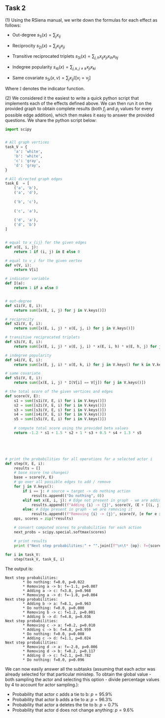 ## Task 2



(1) Using the RSiena manual, we write down the formulas for each effect as follows:


* Out-degree $s_{1i}(x) = \sum_j x_{ij}$

* Reciprocity $s_{2i}(x) = \sum_j x_{ij} x_{ji}$

* Transitive reciprocated triplets $s_{3i}(x) = \sum_{j, h} x_{ij} x_{ji} x_{ih} x_{hj}$

* Indegree popularity $s_{4i}(x) = \sum_{j, k, j \neq k} x_{ji} x_{ki}$

* Same covariate $s_{5i}(x, v) = \sum_j x_{ij} \mathbb{I}[v_i = v_j]$

Where $\mathbb{I}$ denotes the indicator function.


(2) We considered it the easiest to write a quick python script that implements each of the effects defined above. We can then run it on the provided graph to obtain complete results (both $f_j$ and $p_j$ values for every possible edge addition), which then makes it easy to answer the provided questions. We share the python script below:

```py
import scipy


# All graph vertices
task_V = {
    'a': 'white',
    'b': 'white',
    'c': 'gray',
    'd': 'gray', 
}

# All directed graph edges
task_E  = [
    ('a', 'b'),
    ('a', 'd'),
    
    ('b', 'c'),
    
    ('c', 'a'),
    
    ('d', 'a'),
    ('d', 'b')
]


# equal to x_{ij} for the given edges
def x(E, i, j):
    return 1 if (i, j) in E else 0

# equal to v_i for the given vertex
def v(V, i):
    return V[i]

# indicator variable
def I(a):
    return 1 if a else 0


# out-degree
def s1i(V, E, i):
    return sum([x(E, i, j) for j in V.keys()])

# reciprocity
def s2i(V, E, i):
    return sum([x(E, i, j) * x(E, j, i) for j in V.keys()])

# transitive reciprocated triplets
def s3i(V, E, i):
    return sum([x(E, i, j) * x(E, j, i) * x(E, i, h) * x(E, h, j) for j in V.keys() for h in V.keys()])

# indegree popularity
def s4i(V, E, i):
    return sum([x(E, j, i) * x(E, k, i) for j in V.keys() for k in V.keys() if j != k])

# same covariate
def s5i(V, E, i):
    return sum([x(E, i, j) * I(V[i] == V[j]) for j in V.keys()])

# the total score of the given vertices and edges
def score(V, E):
    s1 = sum([s1i(V, E, i) for i in V.keys()])
    s2 = sum([s2i(V, E, i) for i in V.keys()])
    s3 = sum([s3i(V, E, i) for i in V.keys()])
    s4 = sum([s4i(V, E, i) for i in V.keys()])
    s5 = sum([s5i(V, E, i) for i in V.keys()])
    
    # compute total score using the provided beta values
    return -1.2 * s1 + 1.5 * s2 + 1 * s3 + 0.5 * s4 + 1.3 * s5





# print the probabilities for all operations for a selected actor i
def step(V, E, i):
    results = []
    # base score (no changes)
    base = score(V, E)
    # go over all possible edges to add / remove
    for j in V.keys():
        if i == j: # source = target -> do nothing action
            results.append(("Do nothing", 0))
        elif not x(E, i, j): # Edge not present in graph - we are adding it
            results.append((f"Adding {i} -> {j}", score(V, (E + [(i, j)])) - base))
        else: # Edge present in graph - we are removing it
            results.append((f"Removing {i} -> {j}", score(V, [e for e in E if e != (i, j)]) - base))
    ops, scores = zip(*results)

    # convert computed scores to probabilities for each action
    next_probs = scipy.special.softmax(scores)

    # print results
    print ("Next step probabilities:" + "".join([f"\n\t* {op}: f={score:.1f}, p={v:.3f}" for op, score, v in zip(ops, scores, next_probs)]))
    
for i in task_V:
    step(task_V, task_E, i)
```





The output is:
```
Next step probabilities:
        * Do nothing: f=0.0, p=0.022
        * Removing a -> b: f=-1.1, p=0.007
        * Adding a -> c: f=3.8, p=0.968
        * Removing a -> d: f=-1.8, p=0.004
Next step probabilities:
        * Adding b -> a: f=8.1, p=0.963
        * Do nothing: f=0.0, p=0.000
        * Removing b -> c: f=1.2, p=0.001
        * Adding b -> d: f=4.8, p=0.036
Next step probabilities:
        * Removing c -> a: f=0.2, p=0.010
        * Adding c -> b: f=4.8, p=0.959
        * Do nothing: f=0.0, p=0.008
        * Adding c -> d: f=1.1, p=0.024
Next step probabilities:
        * Removing d -> a: f=-2.8, p=0.006
        * Removing d -> b: f=0.2, p=0.117
        * Adding d -> c: f=2.1, p=0.782
        * Do nothing: f=0.0, p=0.096
```

We can now easily answer all the subtasks (assuming that each actor was already selected for that particular ministep. To obtain the global value - both sampling the actor and selecting this option - divide percentage values by 4 to account for actor sampling.):
 * Probability that actor c adds a tie to b: $p=95.9\%$
 * Probability that actor b adds a tie to a: $p=96.3\%$
 * Probability that actor a deletes the tie to b: $p=0.7\%$
 * Probability that actor d does not change anything: $p=9.6\%$


